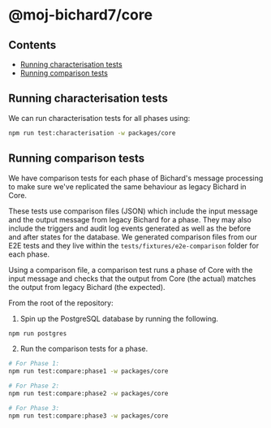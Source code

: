 # @moj-bichard7/core <!-- omit from toc -->

## Contents <!-- omit from toc -->

- [Running characterisation tests](#running-characterisation-tests)
- [Running comparison tests](#running-comparison-tests)

## Running characterisation tests

We can run characterisation tests for all phases using:

```bash
npm run test:characterisation -w packages/core
```

## Running comparison tests

We have comparison tests for each phase of Bichard's message processing to make
sure we've replicated the same behaviour as legacy Bichard in Core.

These tests use comparison files (JSON) which include the input message and the
output message from legacy Bichard for a phase. They may also include the
triggers and audit log events generated as well as the before and after states
for the database. We generated comparison files from our E2E tests and they live
within the `tests/fixtures/e2e-comparison` folder for each phase.

Using a comparison file, a comparison test runs a phase of Core with the
input message and checks that the output from Core (the actual) matches the
output from legacy Bichard (the expected).

From the root of the repository:

1. Spin up the PostgreSQL database by running the following.

```bash
npm run postgres
```

2. Run the comparison tests for a phase.

```bash
# For Phase 1:
npm run test:compare:phase1 -w packages/core

# For Phase 2:
npm run test:compare:phase2 -w packages/core

# For Phase 3:
npm run test:compare:phase3 -w packages/core
```
